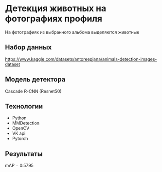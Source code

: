 # Детекция животных на фотографиях профиля
На фотографиях из выбранного альбома выделяются животные
## Набор данных
https://www.kaggle.com/datasets/antoreepjana/animals-detection-images-dataset
## Модель детектора
Cascade R-CNN (Resnet50)
## Технологии
* Python
* MMDetection
* OpenCV
* VK api
* Pytorch
## Результаты
mAP = 0.5795
